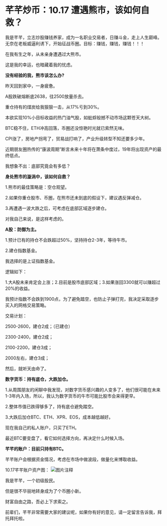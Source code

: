 # 芊芊炒币：10.17 遭遇熊市，该如何自救？             

我是芊芊，立志炒股赚钱养家，成为一名职业交易者，日赚斗金，走上人生巅峰。 无奈在老板威逼利诱下，开始征战币圈。目标：赚钱，赚钱，赚钱！！！


在我有生之年，从未亲身遭遇过大熊市。

这是我的幸运，也暗藏着我的忧虑。


**没有经验的我，熊市该怎么办?**


昨天回到家中，一身疲惫。

A股跌破熔断底2638，往2500放量杀去。

重仓持有的煤炭给我狠狠一击，从17%亏到30%。

本欲实现10%小目标收益的热门油气股，如蚍蜉般撼不动市场这颗苍天大树。

BTC稳不住，ETH冲高回落，币圈还没惊艳时光就已索然无味。

CPI涨了，房地产拐弯了，贸易战打响了，产业升级转型不知还要多少年。

近期朋友圈热传的“康波周期”断言未来十年将在萧条中度过，19年将出现资产的最终低点。


我想象不出：底部究竟会有多低？

**身处熊市的漩涡中，该如何自救？**


1.熊市的最佳策略是：空仓观望。

2.如果你重仓股市、币圈，在熊市还未到底的假设下，建议遇反弹减仓。

3.再遭遇一波大跌之后，可考虑在底部区域逐步建仓。


对我自己来说，是这样考虑的。

**A股：防御为主。**

1.预计已有的持仓不会跌超过50%，坚持持仓2-3年，等待牛市。

2.建仓指数基金。


我选择的是上证指数基金。

逻辑如下：

1.大A股未来肯定会上涨；2.目前是股市底部区域；3.如果涨回3300就可以赚超过20%的收益。

我预计指数不会跌到1900点，为了避免踏空，也防止子弹打完，我决定采取逐步买入的网格交易策略。


交易计划：

2500-2600，建仓2成；（已建仓）

2300-2400，建仓2成；

2100-2200，建仓3成；

2000左右，建仓3成；

然后，就听天由命了。


**数字货币：持有底仓，大跌加仓。**


1.从周围朋友的闲聊中我发现，对数字货币感兴趣的人变多了，他们很可能在未来1-3年内入场，所以，我认为数字货币的牛市可能比股市会来得更早。

2.整体市值已跌得够多了，持有底仓避免踏空。

3.大跌后加仓BTC、ETH、XPR、EOS，成本越低越好。


现在我自己的私人账户，只买了ETH。

最近BTC要变盘了，看它如何选择方向，再决定什么时候入场。


**芊芊的账户：目前只持有BTC。**

芊芊账户会根据资金情况，考虑在市场中做波段，做量化来博取收益。


10.17芊芊账户资产图：
![图片注释](http://storage-uqer.datayes.com/5bbf2c17b29fc40110fa76cb/836bf3de-d1dc-11e8-a92d-0242ac140002)

我是芊芊，一个初级股民。

但是很不华丽地转身成为了个币圈小新。

财富自由之路，吾必上下求索之。


前辈们，芊芊非常需要大家的建议呢，如果你有好的意见，请一定留言告诉我，拜托拜托啦。

